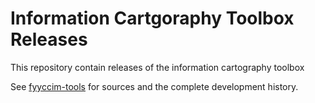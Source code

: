 # Information Cartgoraphy Toolbox Releases
This repository contain releases of the information cartography toolbox

See [fyyccim-tools](https://github.com/foryouandyourcustomers/fyyccim-tools) for sources and the complete development history.
